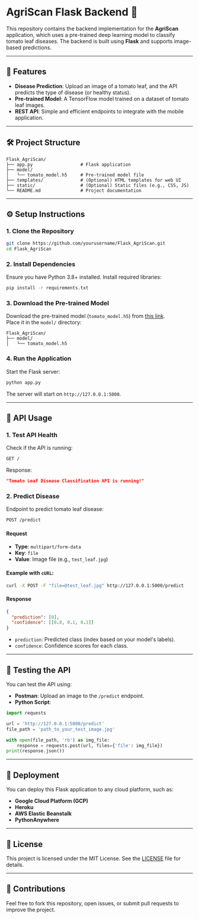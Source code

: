 # AgriScan Flask Backend 🌱

This repository contains the backend implementation for the **AgriScan** application, which uses a pre-trained deep learning model to classify tomato leaf diseases. The backend is built using **Flask** and supports image-based predictions.

---

## 🚀 Features

- **Disease Prediction**: Upload an image of a tomato leaf, and the API predicts the type of disease (or healthy status).
- **Pre-trained Model**: A TensorFlow model trained on a dataset of tomato leaf images.
- **REST API**: Simple and efficient endpoints to integrate with the mobile application.

---

## 🛠️ Project Structure

```
Flask_AgriScan/
├── app.py                  # Flask application
├── model/
│   └── tomato_model.h5     # Pre-trained model file
├── templates/              # (Optional) HTML templates for web UI
├── static/                 # (Optional) Static files (e.g., CSS, JS)
└── README.md               # Project documentation
```

---

## ⚙️ Setup Instructions

### 1. Clone the Repository
```bash
git clone https://github.com/yourusername/Flask_AgriScan.git
cd Flask_AgriScan
```

### 2. Install Dependencies
Ensure you have Python 3.8+ installed. Install required libraries:
```bash
pip install -r requirements.txt
```

### 3. Download the Pre-trained Model
Download the pre-trained model (`tomato_model.h5`) from [this link](https://drive.google.com/file/d/1HHkwlZqO0_oYR7o_T9CreaUNBbp8lbkE/view?usp=drive_link).  
Place it in the `model/` directory:
```
Flask_AgriScan/
├── model/
│   └── tomato_model.h5
```

### 4. Run the Application
Start the Flask server:
```bash
python app.py
```
The server will start on `http://127.0.0.1:5000`.

---

## 📡 API Usage

### **1. Test API Health**
Check if the API is running:
```bash
GET /
```
Response:
```json
"Tomato Leaf Disease Classification API is running!"
```

### **2. Predict Disease**
Endpoint to predict tomato leaf disease:
```bash
POST /predict
```

#### Request
- **Type**: `multipart/form-data`
- **Key**: `file`
- **Value**: Image file (e.g., `test_leaf.jpg`)

#### Example with `cURL`:
```bash
curl -X POST -F "file=@test_leaf.jpg" http://127.0.0.1:5000/predict
```

#### Response
```json
{
  "prediction": [0],
  "confidence": [[0.8, 0.1, 0.1]]
}
```
- `prediction`: Predicted class (index based on your model's labels).
- `confidence`: Confidence scores for each class.

---

## 🧪 Testing the API

You can test the API using:
- **Postman**: Upload an image to the `/predict` endpoint.
- **Python Script**:
```python
import requests

url = 'http://127.0.0.1:5000/predict'
file_path = 'path_to_your_test_image.jpg'

with open(file_path, 'rb') as img_file:
    response = requests.post(url, files={'file': img_file})
print(response.json())
```

---

## 🚀 Deployment

You can deploy this Flask application to any cloud platform, such as:
- **Google Cloud Platform (GCP)**
- **Heroku**
- **AWS Elastic Beanstalk**
- **PythonAnywhere**

---

## 📜 License

This project is licensed under the MIT License. See the [LICENSE](LICENSE) file for details.

---

## 🤝 Contributions

Feel free to fork this repository, open issues, or submit pull requests to improve the project.
